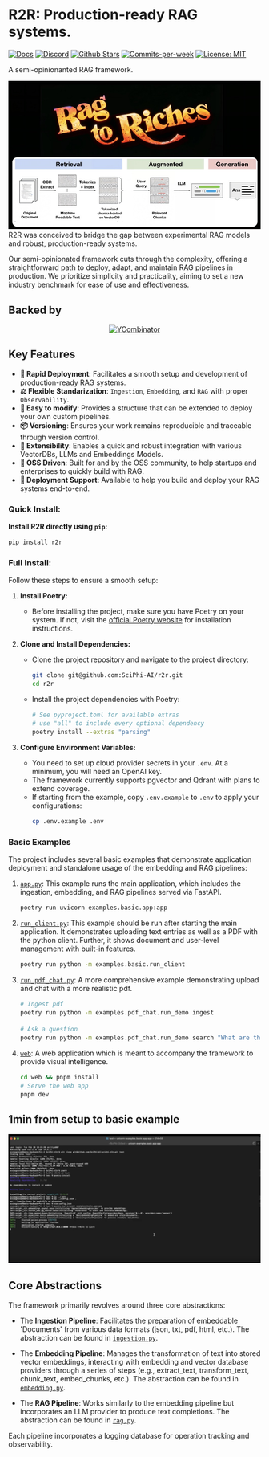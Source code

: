 # R2R: Production-ready RAG systems.

<p align="left">
  <a href="https://docs.sciphi.ai"><img src="https://img.shields.io/badge/docs.sciphi.ai-3F16E4" alt="Docs"></a>
  <a href="https://discord.gg/p6KqD2kjtB"><img src="https://img.shields.io/discord/1120774652915105934?style=social&logo=discord" alt="Discord"></a>
  <a href="https://github.com/SciPhi-AI"><img src="https://img.shields.io/github/stars/SciPhi-AI" alt="Github Stars"></a>
  <a href="https://github.com/SciPhi-AI/R2R/pulse"><img src="https://img.shields.io/github/commit-activity/w/SciPhi-AI/R2R" alt="Commits-per-week"></a>
  <a href="https://opensource.org/licenses/MIT"><img src="https://img.shields.io/badge/License-MIT-purple.svg" alt="License: MIT"></a>
</p>

A semi-opinionanted RAG framework.

<img src="./docs/pages/r2r.jpeg" alt="Sciphi Framework">
R2R was conceived to bridge the gap between experimental RAG models and robust, production-ready systems.

Our semi-opinionated framework cuts through the complexity, offering a straightforward path to deploy, adapt, and maintain RAG pipelines in production. We prioritize simplicity and practicality, aiming to set a new industry benchmark for ease of use and effectiveness.

## Backed by

<p align="center">
  <a href="https://www.ycombinator.com/" target="_blank"><img src="https://upload.wikimedia.org/wikipedia/commons/b/b2/Y_Combinator_logo.svg" alt="YCombinator" style="width: 250px; height: 54px;" width="250" height="54" /></a>
</p>

## Key Features

- **🚀 Rapid Deployment**: Facilitates a smooth setup and development of production-ready RAG systems.
- **⚖️ Flexible Standarization**: `Ingestion`, `Embedding`, and `RAG` with proper `Observability`.
- **🧩 Easy to modify**: Provides a structure that can be extended to deploy your own custom pipelines.
- **📦 Versioning**: Ensures your work remains reproducible and traceable through version control.
- **🔌 Extensibility**: Enables a quick and robust integration with various VectorDBs, LLMs and Embeddings Models.
- **🤖 OSS Driven**: Built for and by the OSS community, to help startups and enterprises to quickly build with RAG.
- **📝 Deployment Support**: Available to help you build and deploy your RAG systems end-to-end.

### Quick Install:

**Install R2R directly using `pip`:**

```bash
pip install r2r
```

### Full Install:

Follow these steps to ensure a smooth setup:

1. **Install Poetry:**

   - Before installing the project, make sure you have Poetry on your system. If not, visit the [official Poetry website](https://python-poetry.org/docs/#installation) for installation instructions.

2. **Clone and Install Dependencies:**

   - Clone the project repository and navigate to the project directory:
     ```bash
     git clone git@github.com:SciPhi-AI/r2r.git
     cd r2r
     ```
   - Install the project dependencies with Poetry:
     ```bash
     # See pyproject.toml for available extras
     # use "all" to include every optional dependency
     poetry install --extras "parsing"
     ```

3. **Configure Environment Variables:**
   - You need to set up cloud provider secrets in your `.env`. At a minimum, you will need an OpenAI key.
   - The framework currently supports pgvector and Qdrant with plans to extend coverage.
   - If starting from the example, copy `.env.example` to `.env` to apply your configurations:
     ```bash
     cp .env.example .env
     ```

### Basic Examples

The project includes several basic examples that demonstrate application deployment and standalone usage of the embedding and RAG pipelines:

1. [`app.py`](examples/basic/app.py): This example runs the main application, which includes the ingestion, embedding, and RAG pipelines served via FastAPI.

   ```bash
   poetry run uvicorn examples.basic.app:app
   ```

2. [`run_client.py`](examples/basic/run_client.py): This example should be run after starting the main application. It demonstrates uploading text entries as well as a PDF with the python client. Further, it shows document and user-level management with built-in features.

   ```bash
   poetry run python -m examples.basic.run_client
   ```

3. [`run_pdf_chat.py`](examples/pdf_chat/run_demo.py): A more comprehensive example demonstrating upload and chat with a more realistic pdf.

   ```bash
   # Ingest pdf
   poetry run python -m examples.pdf_chat.run_demo ingest

   # Ask a question
   poetry run python -m examples.pdf_chat.run_demo search "What are the key themes of Meditations?"
   ```

4. [`web`](web/package.json): A web application which is meant to accompany the framework to provide visual intelligence.
   ```bash
   cd web && pnpm install
   # Serve the web app
   pnpm dev
   ```

## 1min from setup to basic example

[![demo_screenshot](./docs/pages/getting-started/demo_screenshot.png)](https://github.com/SciPhi-AI/r2r/assets/68796651/c648ab67-973a-416a-985e-2eafb0a41ef0)

## Core Abstractions

The framework primarily revolves around three core abstractions:

- The **Ingestion Pipeline**: Facilitates the preparation of embeddable 'Documents' from various data formats (json, txt, pdf, html, etc.). The abstraction can be found in [`ingestion.py`](r2r/core/pipelines/ingestion.py).

- The **Embedding Pipeline**: Manages the transformation of text into stored vector embeddings, interacting with embedding and vector database providers through a series of steps (e.g., extract_text, transform_text, chunk_text, embed_chunks, etc.). The abstraction can be found in [`embedding.py`](r2r/core/pipelines/embedding.py).

- The **RAG Pipeline**: Works similarly to the embedding pipeline but incorporates an LLM provider to produce text completions. The abstraction can be found in [`rag.py`](r2r/core/pipelines/rag.py).

Each pipeline incorporates a logging database for operation tracking and observability.
